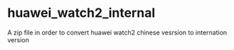 # huawei_watch2_internal
A zip file in order to convert huawei watch2 chinese vesrsion to internation version
